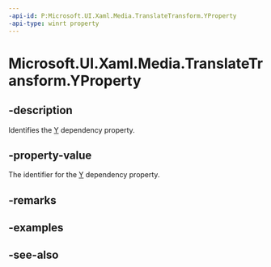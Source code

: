 ```yaml
---
-api-id: P:Microsoft.UI.Xaml.Media.TranslateTransform.YProperty
-api-type: winrt property
---
```


<!-- Property syntax
public Windows.UI.Xaml.DependencyProperty YProperty { get; }
-->

# Microsoft.UI.Xaml.Media.TranslateTransform.YProperty

## -description
Identifies the [Y](translatetransform_y.md) dependency property.

## -property-value
The identifier for the [Y](translatetransform_y.md) dependency property.

## -remarks

## -examples

## -see-also
